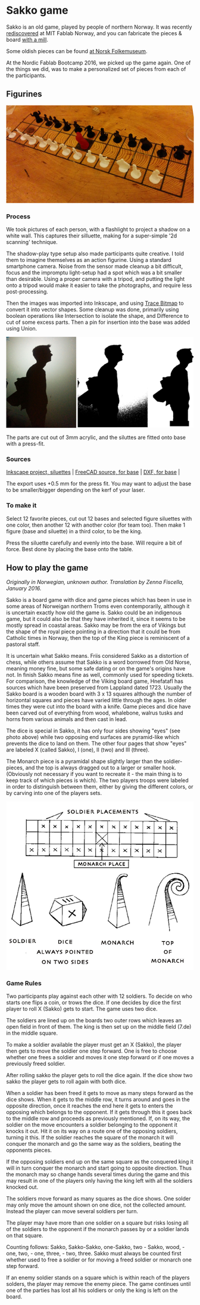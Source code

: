 
# Sakko game

Sakko is an old game, played by people of northern Norway.
It was recently [rediscovered](http://www.fablab.no/index.php/news-nyheter/229-206) at MIT Fablab Norway,
and you can fabricate the pieces & board [with a mill](http://www.inference.phy.cam.ac.uk/cs482/fablab/projects/sakko/).

Some oldish pieces can be found [at Norsk Folkemuseum](http://digitaltmuseum.no/011023295017).

At the Nordic Fablab Bootcamp 2016, we picked up the game again. One of the things we did,
was to make a personalized set of pieces from each of the participants.

## Figurines

![Figurines in use](./img/figurines-in-use.jpg)

### Process

We took pictures of each person, with a flashlight to project a shadow on a white wall.
This captures their silluette, making for a super-simple '2d scanning' technique.

The shadow-play type setup also made participants quite creative. I told them to imagine themselves as an action figurine.
Using a standard smartphone camera. Noise from the sensor made cleanup a bit difficult, focus
and the impromptu light-setup had a spot which was a bit smaller than desirable.
Using a proper camera with a tripod, and putting the light onto a tripod would make it easier to take
the photographs, and require less post-processing.

Then the images was imported into Inkscape, and using [Trace Bitmap](https://inkscape.org/en/doc/tracing/tutorial-tracing.html)
to convert it into vector shapes. Some cleanup was done, primarily using boolean operations like Intersection to isolate the shape,
and Difference to cut of some excess parts. Then a pin for insertion into the base was added using Union.

![Steps of making final vector, from picture of shadow](./img/siluette-process-medium.png)

The parts are cut out of 3mm acrylic, and the siluttes are fitted onto base with a press-fit.

### Sources

[Inkscape project, siluettes](./figures.svg) | 
[FreeCAD source, for base](./sakko-solider.fcstd) |
[DXF, for base](./export/figure-base-5.dxf) |

The export uses +0.5 mm for the press fit.
You may want to adjust the base to be smaller/bigger depending on the kerf of your laser.

### To make it

Select 12 favorite pieces, cut out 12 bases and selected figure siluettes with one color, then another 12 with another color (for team too).
Then make 1 figure (base and siluette) in a third color, to be the king.

Press the siluette carefully and evenly into the base.
Will require a bit of force. Best done by placing the base onto the table.

## How to play the game

*Originally in Norwegian, unknown author. Translation by Zenna Fiscella, January 2016.*

Sakko is a board game with dice and game pieces which has been in use in some areas of Norweigan northern Troms even contemporarily, although it is uncertain exactly how old the game is. Sakko could be an indigenous game, but it could also be that they have inherited it, since it seems to be mostly spread in coastal areas. Sakko may be from the era of Vikings but the shape of the royal piece pointing in a direction that it could be from Catholic times in Norway, then the top of the King piece is reminiscent of a pastoral staff.

It is uncertain what Sakko means. Friis considered Sakko as a distortion of chess, while others assume that Sakko is a word borrowed from Old Norse, meaning money fine, but some safe dating or on the game's origins have not. In finish Sakko means fine as well, commonly used for speeding tickets. For comparison, the knowledge of the Viking board game, Hnefatafl has sources which have been preserved from Lappland dated 1723.
Usually the Sakko board is a wooden board with 3 x 13 squares although the number of horizontal squares and pieces have varied little through the ages. In older times they were cut into the board with a knife. Game pieces and dice have been carved out of everything from wood, whalebone, walrus tusks and horns from various animals and then cast in lead.

The dice is special in Sakko, it has only four sides showing "eyes" (see photo above) while two opposing end surfaces are pyramid-like which prevents the dice to land on them. The other four pages that show "eyes" are labeled X (called Sakko), I (one), II (two) and III (three).

The Monarch piece is a pyramidal shape slightly larger than the soldier-pieces, and the top is always dragged out to a larger or smaller hook. (Obviously not necessary if you want to recreate it - the main thing is to keep track of which pieces is which). The two players troops were labeled in order to distinguish between them, either by giving the different colors, or by carving into one of the players sets.

![Board & pieces](./img/gamerules-board-pieces.png)

### Game Rules

Two participants play against each other with 12 soldiers. To decide on who starts one flips a coin, or trows the dice. If one decides by dice the first player to roll X (Sakko) gets to start. The game uses two dice.

The soldiers are lined up on the boards two outer rows which leaves an open field in front of them. The king is then set up on the middle field (7.de) in the middle square.

To make a soldier available the player must get an X (Sakko), the player then gets to move the soldier one step forward. One is free to choose whether one frees a soldier and moves it one step forward or if one moves a previously freed soldier.

After rolling sakko the player gets to roll the dice again. If the dice show two sakko the player gets to roll again with both dice.

When a soldier has been freed it gets to move as many steps forward as the dice shows. When it gets to the middle row, it turns around and goes in the opposite direction, once it reaches the end here it gets to enters the opposing which belongs to the opponent. If it gets through this it goes back to the middle row and proceeds as previously mentioned. If, on its way, the soldier on the move encounters a soldier belonging to the opponent it knocks it out. Hit it on its way on a route one of the opposing soldiers, turning it this. If the soldier reaches the square of the monarch it will conquer the monarch and go the same way as the soldiers, beating the opponents pieces.

If the opposing soldiers end up on the same square as the conquered king it will in turn conquer the monarch and start going to opposite direction. Thus the monarch may so change hands several times during the game and this may result in one of the players only having the king left with all the soldiers knocked out.

The soldiers move forward as many squares as the dice shows. One solder may only move the amount shown on one dice, not the collected amount. Instead the player can move several soldiers per turn.

The player may have more than one soldier on a square but risks losing all of the soldiers to the opponent if the monarch passes by or a soldier lands on that square.

Counting follows: Sakko, Sakko-Sakko, one-Sakko, two - Sakko, wood, - one, two, - one, three, - two, three. Sakko must always be counted first whether used to free a soldier or for moving a freed soldier or monarch one step forward.

If an enemy soldier stands on a square which is within reach of the players solders, the player may remove the enemy piece. The game continues until one of the parties has lost all his soldiers or only the king is left on the board.

